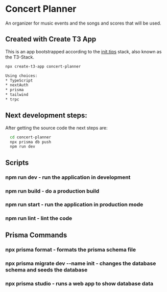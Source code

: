 # Concert Planner

An organizer for music events and the songs and scores that will be used.


## Created with Create T3 App
This is an app bootstrapped according to the [init.tips](https://init.tips) stack, also known as the T3-Stack.

```bash
npx create-t3-app concert-planner

Using choices:
* TypeScript
* nextAuth
* prisma
* tailwind
* trpc
```

## Next development steps:

After getting the source code the next steps are:

```bash
  cd concert-planner
  npx prisma db push
  npm run dev
```

## Scripts

### npm run dev - run the application in development
### npm run build - do a production build
### npm run start - run the application in production mode
### npm run lint - lint the code
## Prisma Commands

### npx prisma format - formats the prisma schema file
### npx prisma migrate dev --name init - changes the database schema and seeds the database
### npx prisma studio - runs a web app to show database data


